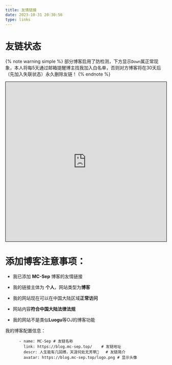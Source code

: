 ```yaml
---
title: 友情链接
date: 2023-10-31 20:30:56
type: links
---
```


# 友链状态

{% note warning simple %}
部分博客启用了防检测，下方显示`Down`属正常现象，本人将每5天通过邮箱提醒博主找我加入白名单，否则对方博客将在30天后（先加入失联状态）永久删除友链！
{% endnote %}

<iframe src="https://status-links.mc-sep.top/" width="100%" height="500" style="border:1px solid black;">
</iframe>

# 添加博客注意事项：

- 我已添加 **MC-Sep** 博客的友情链接

- 我的链接主体为 **个人**，网站类型为**博客**

- 我的网站现在可以在中国大陆区域**正常访问**

- 网站内容**符合中国大陆法律法规**

- 我的网站不是类似**Luogu**等OJ的博客功能

我的博客配置信息：

```
      - name: MC-Sep # 友链名称
        link: https://blog.mc-sep.top/    # 友链地址
        descr: 人生能有几回搏，天涯何处无芳草🌟   # 友链简介
        avatar: https://blog.mc-sep.top/logo.png # 显示头像
```